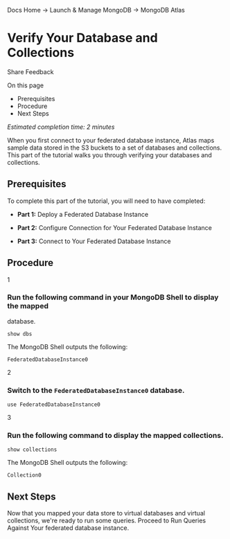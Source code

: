 Docs Home → Launch & Manage MongoDB → MongoDB Atlas

# Verify Your Database and Collections

Share Feedback

On this page

  * Prerequisites
  * Procedure
  * Next Steps

 _Estimated completion time: 2 minutes_

When you first connect to your federated database instance, Atlas maps sample
data stored in the S3 buckets to a set of databases and collections. This part
of the tutorial walks you through verifying your databases and collections.

## Prerequisites

To complete this part of the tutorial, you will need to have completed:

  *  **Part 1:** Deploy a Federated Database Instance

  *  **Part 2:** Configure Connection for Your Federated Database Instance

  *  **Part 3:** Connect to Your Federated Database Instance

## Procedure

1

### Run the following command in your MongoDB Shell to display the mapped
database.

    
    
    show dbs  
      
  
The MongoDB Shell outputs the following:

    
    
    FederatedDatabaseInstance0  
      
  
2

### Switch to the `FederatedDatabaseInstance0` database.

    
    
    use FederatedDatabaseInstance0  
      
  
3

### Run the following command to display the mapped collections.

    
    
    show collections  
      
  
The MongoDB Shell outputs the following:

    
    
    Collection0  
      
  
## Next Steps

Now that you mapped your data store to virtual databases and virtual
collections, we're ready to run some queries. Proceed to Run Queries Against
Your federated database instance.

